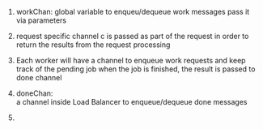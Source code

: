 
1. workChan: global variable to enqueu/dequeue work messages 
	pass it via parameters 
2. request specific channel c is passed as part of the request 
	in order to return the results from the request processing
3. Each worker will have a channel to enqueue work requests 
	and keep track of the pending job
	when the job is finished, the result is passed to done channel 

4. doneChan:   
	a channel inside Load Balancer to enqueue/dequeue done messages 

5. 
